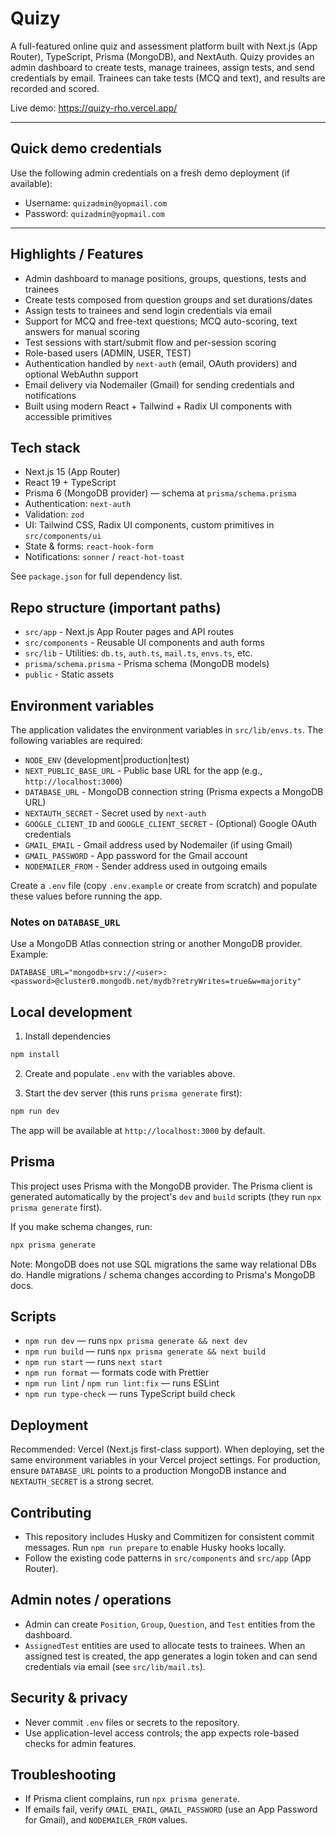 # Quizy

A full-featured online quiz and assessment platform built with Next.js (App
Router), TypeScript, Prisma (MongoDB), and NextAuth. Quizy provides an admin
dashboard to create tests, manage trainees, assign tests, and send credentials
by email. Trainees can take tests (MCQ and text), and results are recorded and
scored.

Live demo: https://quizy-rho.vercel.app/

---

## Quick demo credentials

Use the following admin credentials on a fresh demo deployment (if available):

- Username: `quizadmin@yopmail.com`
- Password: `quizadmin@yopmail.com`

---

## Highlights / Features

- Admin dashboard to manage positions, groups, questions, tests and trainees
- Create tests composed from question groups and set durations/dates
- Assign tests to trainees and send login credentials via email
- Support for MCQ and free-text questions; MCQ auto-scoring, text answers for
  manual scoring
- Test sessions with start/submit flow and per-session scoring
- Role-based users (ADMIN, USER, TEST)
- Authentication handled by `next-auth` (email, OAuth providers) and optional
  WebAuthn support
- Email delivery via Nodemailer (Gmail) for sending credentials and
  notifications
- Built using modern React + Tailwind + Radix UI components with accessible
  primitives

## Tech stack

- Next.js 15 (App Router)
- React 19 + TypeScript
- Prisma 6 (MongoDB provider) — schema at `prisma/schema.prisma`
- Authentication: `next-auth`
- Validation: `zod`
- UI: Tailwind CSS, Radix UI components, custom primitives in
  `src/components/ui`
- State & forms: `react-hook-form`
- Notifications: `sonner` / `react-hot-toast`

See `package.json` for full dependency list.

## Repo structure (important paths)

- `src/app` - Next.js App Router pages and API routes
- `src/components` - Reusable UI components and auth forms
- `src/lib` - Utilities: `db.ts`, `auth.ts`, `mail.ts`, `envs.ts`, etc.
- `prisma/schema.prisma` - Prisma schema (MongoDB models)
- `public` - Static assets

## Environment variables

The application validates the environment variables in `src/lib/envs.ts`. The
following variables are required:

- `NODE_ENV` (development|production|test)
- `NEXT_PUBLIC_BASE_URL` - Public base URL for the app (e.g.,
  `http://localhost:3000`)
- `DATABASE_URL` - MongoDB connection string (Prisma expects a MongoDB URL)
- `NEXTAUTH_SECRET` - Secret used by `next-auth`
- `GOOGLE_CLIENT_ID` and `GOOGLE_CLIENT_SECRET` - (Optional) Google OAuth
  credentials
- `GMAIL_EMAIL` - Gmail address used by Nodemailer (if using Gmail)
- `GMAIL_PASSWORD` - App password for the Gmail account
- `NODEMAILER_FROM` - Sender address used in outgoing emails

Create a `.env` file (copy `.env.example` or create from scratch) and populate
these values before running the app.

### Notes on `DATABASE_URL`

Use a MongoDB Atlas connection string or another MongoDB provider. Example:

```
DATABASE_URL="mongodb+srv://<user>:<password>@cluster0.mongodb.net/mydb?retryWrites=true&w=majority"
```

## Local development

1. Install dependencies

```bash
npm install
```

2. Create and populate `.env` with the variables above.

3. Start the dev server (this runs `prisma generate` first):

```bash
npm run dev
```

The app will be available at `http://localhost:3000` by default.

## Prisma

This project uses Prisma with the MongoDB provider. The Prisma client is
generated automatically by the project's `dev` and `build` scripts (they run
`npx prisma generate` first).

If you make schema changes, run:

```bash
npx prisma generate
```

Note: MongoDB does not use SQL migrations the same way relational DBs do. Handle
migrations / schema changes according to Prisma's MongoDB docs.

## Scripts

- `npm run dev` — runs `npx prisma generate && next dev`
- `npm run build` — runs `npx prisma generate && next build`
- `npm run start` — runs `next start`
- `npm run format` — formats code with Prettier
- `npm run lint` / `npm run lint:fix` — runs ESLint
- `npm run type-check` — runs TypeScript build check

## Deployment

Recommended: Vercel (Next.js first-class support). When deploying, set the same
environment variables in your Vercel project settings. For production, ensure
`DATABASE_URL` points to a production MongoDB instance and `NEXTAUTH_SECRET` is
a strong secret.

## Contributing

- This repository includes Husky and Commitizen for consistent commit messages.
  Run `npm run prepare` to enable Husky hooks locally.
- Follow the existing code patterns in `src/components` and `src/app` (App
  Router).

## Admin notes / operations

- Admin can create `Position`, `Group`, `Question`, and `Test` entities from the
  dashboard.
- `AssignedTest` entities are used to allocate tests to trainees. When an
  assigned test is created, the app generates a login token and can send
  credentials via email (see `src/lib/mail.ts`).

## Security & privacy

- Never commit `.env` files or secrets to the repository.
- Use application-level access controls; the app expects role-based checks for
  admin features.

## Troubleshooting

- If Prisma client complains, run `npx prisma generate`.
- If emails fail, verify `GMAIL_EMAIL`, `GMAIL_PASSWORD` (use an App Password
  for Gmail), and `NODEMAILER_FROM` values.
